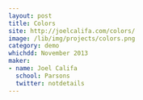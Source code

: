 ```yaml
---
layout: post
title: Colors
site: http://joelcalifa.com/colors/
image: /lib/img/projects/colors.png
category: demo
whichdd: November 2013
maker:
- name: Joel Califa
  school: Parsons
  twitter: notdetails
---
```

